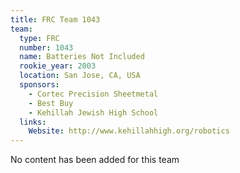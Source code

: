 ```yaml
---
title: FRC Team 1043
team:
  type: FRC
  number: 1043
  name: Batteries Not Included
  rookie_year: 2003
  location: San Jose, CA, USA
  sponsors:
    - Cortec Precision Sheetmetal
    - Best Buy
    - Kehillah Jewish High School
  links:
    Website: http://www.kehillahhigh.org/robotics
---
```

No content has been added for this team